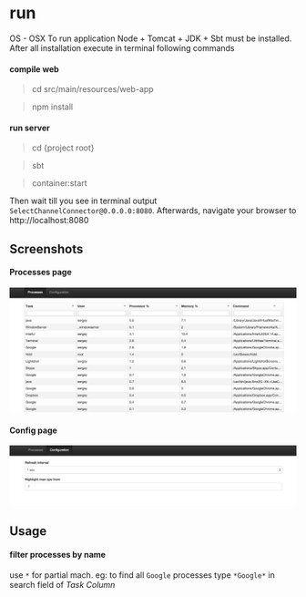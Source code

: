 # run
OS - OSX
To run application Node + Tomcat + JDK + Sbt must be installed.
After all installation execute in terminal following commands

#### compile web
> cd src/main/resources/web-app

> npm install

#### run server
> cd {project root}

> sbt

> container:start

Then wait till you see in terminal output `SelectChannelConnector@0.0.0.0:8080`.
Afterwards, navigate your browser to http://localhost:8080

## Screenshots

#### Processes page
![alt tag](readme_files/processes.png)

#### Config page
![alt tag](readme_files/configuration.png)


## Usage

#### filter processes by name
use `*` for partial mach. eg: to find all `Google` processes type `*Google*` in search field of *Task Column* 